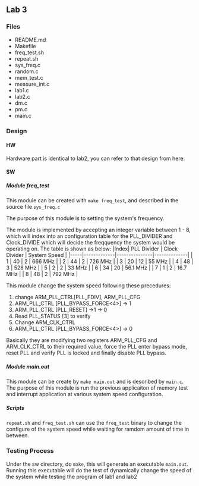 Lab 3
----------------

### Files
- README.md
- Makefile
- freq_test.sh
- repeat.sh
- sys_freq.c
- random.c
- mem_test.c
- measure_int.c
- lab1.c
- lab2.c
- dm.c
- pm.c
- main.c


### Design

#### HW

Hardware part is identical to lab2, you can refer to that design from here:

#### SW

##### Module freq_test
This module can be created with `make freq_test`, and described in the source file `sys_freq.c`

The purpose of this module is to setting the system's frequency. 

The module is implemented by accepting an integer variable between 1 - 8, which will index into an configuration table for the PLL_DIVIDER and Clock_DIVIDE which will decide the freqquency the system would be operating on. The table is shown as below:
|Index| PLL Divider | Clock Divider | System Speed |
|-----|-------------|---------------|--------------|
|  1  |      40     |       2       |   666 MHz    |
|  2  |      44     |       2       |   726 MHz    |
|  3  |      20     |      12       |    55 MHz    |
|  4  |      48     |       3       |   528 MHz    |
|  5  |      2      |       2       |    33 MHz    |
|  6  |      34     |      20       |  56.1 MHz    |
|  7  |      1      |       2       |  16.7 MHz    |
|  8  |      48     |       2       |   792 MHz    |

This module change the system speed following these precedures:
1. change ARM_PLL_CTRL[PLL_FDIV], ARM_PLL_CFG
2. ARM_PLL_CTRL [PLL_BYPASS_FORCE<4>] -> 1
3. ARM_PLL_CTRL [PLL_RESET] ->1 -> 0
4. Read PLL_STATUS [3] to verify
5. Change ARM_CLK_CTRL
6. ARM_PLL_CTRL [PLL_BYPASS_FORCE<4>] -> 0

Basically they are modifying two registers ARM_PLL_CFG and ARM_CLK_CTRL to their required value, force the PLL enter bypass mode, reset PLL and verify PLL is locked and finally disable PLL bypass. 

##### Module main.out

This module can be create by `make main.out` and is described by `main.c`. The purpose of this module is run the previous applicaiton of memory test and interrupt application at various system speed configuration. 


##### Scripts

`repeat.sh` and `freq_test.sh` can use the `freq_test` binary to change the configure of the system speed while waiting for ramdom amount of time in between. 


### Testing Process

Under the sw directory, do `make`, this will generate an executable `main.out`. Running this executable will do the test of dynamically change the speed of the system while testing the program of lab1 and lab2
